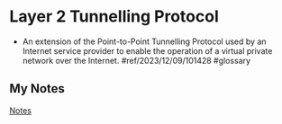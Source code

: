 # Layer 2 Tunnelling Protocol
- An extension of the Point-to-Point Tunnelling Protocol used by an Internet service provider to enable the operation of a virtual private network over the Internet. #ref/2023/12/09/101428 #glossary
## My Notes
[Notes](mynotes/layer-2-tunnelling-protocol-notes.md)
